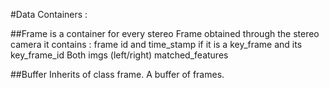 #Data Containers :

##Frame
is a container for every stereo Frame obtained through the stereo camera
it contains :
frame id and time_stamp
if it is a key_frame and its key_frame_id
Both imgs (left/right)
matched_features

##Buffer
Inherits of class frame. A buffer of frames.
